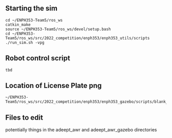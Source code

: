 ## Starting the sim
```
cd ~/ENPH353-Team5/ros_ws
catkin_make
source ~/ENPH353-Team5/ros_ws/devel/setup.bash
cd ~/ENPH353-Team5/ros_ws/src/2022_competition/enph353/enph353_utils/scripts
./run_sim.sh -vpg
```

## Robot control script
```
tbd
```

## Location of License Plate png
```
~/ENPH353-Team5/ros_ws/src/2022_competition/enph353/enph353_gazebo/scripts/blank_plate.png
```

## Files to edit
potentially things in the adeept_awr and adeept_awr_gazebo directories
